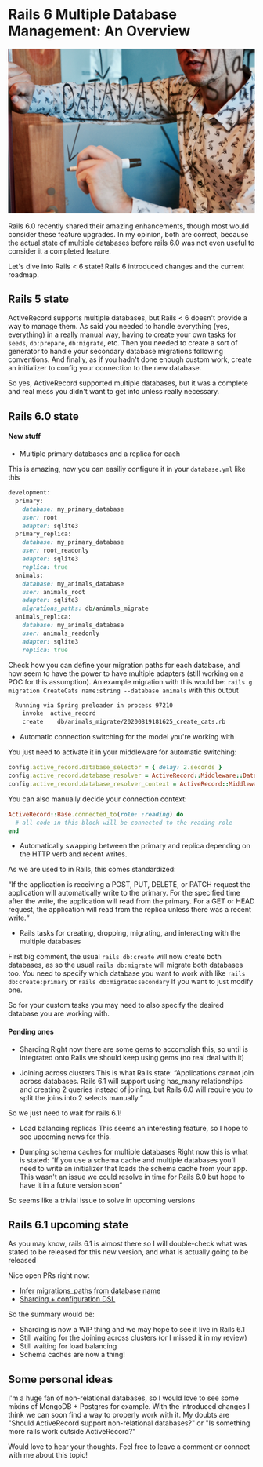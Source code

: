 #  Rails 6 Multiple Database Management: An Overview

![main image](images/databases.jpg)

Rails 6.0 recently shared their amazing enhancements, though most would consider these feature upgrades.
In my opinion, both are correct, because the actual state of multiple databases before rails 6.0 was not even useful to consider it a completed feature.

Let's dive into Rails < 6 state! Rails 6 introduced changes and the current roadmap.


## Rails 5 state
ActiveRecord supports multiple databases, but Rails < 6 doesn't provide a way to manage them.
As said you needed to handle everything (yes, everything) in a really manual way, having to create your own tasks for `seeds`, `db:prepare`, `db:migrate`, etc.
Then you needed to create a sort of generator to handle your secondary database migrations following conventions. And finally, as if you hadn't done enough custom work, create an initializer to config your connection to the new database.

So yes, ActiveRecord supported multiple databases, but it was a complete and real mess you didn't want to get into unless really necessary.

## Rails 6.0 state

#### New stuff

- Multiple primary databases and a replica for each

This is amazing, now you can easiliy configure it in your `database.yml` like this
``` ruby
development:
  primary:
    database: my_primary_database
    user: root
    adapter: sqlite3
  primary_replica:
    database: my_primary_database
    user: root_readonly
    adapter: sqlite3
    replica: true
  animals:
    database: my_animals_database
    user: animals_root
    adapter: sqlite3
    migrations_paths: db/animals_migrate
  animals_replica:
    database: my_animals_database
    user: animals_readonly
    adapter: sqlite3
    replica: true
```

Check how you can define your migration paths for each database, and how seem to have the power to have multiple adapters (still working on a POC for this assumption).
An example migration with this would be: `rails g migration CreateCats name:string --database animals` with this output
```bash
  Running via Spring preloader in process 97210
    invoke  active_record
    create    db/animals_migrate/20200819181625_create_cats.rb
```

- Automatic connection switching for the model you're working with

You just need to activate it in your middleware for automatic switching:

```ruby
config.active_record.database_selector = { delay: 2.seconds }
config.active_record.database_resolver = ActiveRecord::Middleware::DatabaseSelector::Resolver
config.active_record.database_resolver_context = ActiveRecord::Middleware::DatabaseSelector::Resolver::Session
```

You can also manually decide your connection context:
```ruby
ActiveRecord::Base.connected_to(role: :reading) do
  # all code in this block will be connected to the reading role
end
```

- Automatically swapping between the primary and replica depending on the HTTP verb and recent writes.

As we are used to in Rails, this comes standardized:

“If the application is receiving a POST, PUT, DELETE, or PATCH request the application will automatically write to the primary. For the specified time after the write, the application will read from the primary. For a GET or HEAD request, the application will read from the replica unless there was a recent write.“

- Rails tasks for creating, dropping, migrating, and interacting with the multiple databases

First big comment, the usual `rails db:create` will now create both databases, as so the usual `rails db:migrate` will migrate both databases too.
You need to specify which database you want to work with like `rails db:create:primary` or `rails db:migrate:secondary` if you want to just modify one.

So for your custom tasks you may need to also specify the desired database you are working with.

#### Pending ones

- Sharding
Right now there are some gems to accomplish this, so until is integrated onto Rails we should keep using gems (no real deal with it)

- Joining across clusters
This is what Rails state:
“Applications cannot join across databases. Rails 6.1 will support using has_many relationships and creating 2 queries instead of joining, but Rails 6.0 will require you to split the joins into 2 selects manually.“

So we just need to wait for rails 6.1!

- Load balancing replicas
This seems an interesting feature, so I hope to see upcoming news for this.

- Dumping schema caches for multiple databases
Right now this is what is stated:
“If you use a schema cache and multiple databases you'll need to write an initializer that loads the schema cache from your app. This wasn't an issue we could resolve in time for Rails 6.0 but hope to have it in a future version soon“

So seems like a trivial issue to solve in upcoming versions


## Rails 6.1 upcoming state

As you may know, rails 6.1 is almost there so I will double-check what was stated to be released for this new version, and what is actually going to be released

Nice open PRs right now:
- [Infer migrations_paths from database name](https://github.com/rails/rails/pull/36886)
- [Sharding + configuration DSL](https://github.com/rails/rails/pull/38721)

So the summary would be:
- Sharding is now a WIP thing and we may hope to see it live in Rails 6.1
- Still waiting for the Joining across clusters (or I missed it in my review)
- Still waiting for load balancing
- Schema caches are now a thing!

## Some personal ideas

I'm a huge fan of non-relational databases, so I would love to see some mixins of MongoDB + Postgres for example. With the introduced changes I think we can soon find a way to properly work with it.
 My doubts are "Should ActiveRecord support non-relational databases?" or "Is something more rails work outside ActiveRecord?" 
 
Would love to hear your thoughts. Feel free to leave a comment or connect with me about this topic! 
